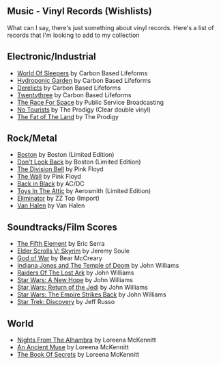 ## Music - Vinyl Records (Wishlists)

What can I say, there's just something about vinyl records. Here's a list of records that I'm looking to add to my collection

## Electronic/Industrial

- [World Of Sleepers](https://amzn.to/2QCFQyq) by Carbon Based Lifeforms
- [Hydroponic Garden](https://amzn.to/2rlDUMx) by Carbon Based Lifeforms
- [Derelicts](https://amzn.to/2EgX6U6) by Carbon Based Lifeforms
- [Twentythree](https://amzn.to/2zK4yDx) by Carbon Based Lifeforms
- [The Race For Space](https://amzn.to/2SuxINK) by Public Service Broadcasting
- [No Tourists](https://theprodigy.tmstor.es/cart/product.php?id=38742&cur=USD) by The Prodigy (Clear double vinyl)
- [The Fat of The Land](https://theprodigy.tmstor.es/cart/product.php?id=24208&cur=USD) by The Prodigy

## Rock/Metal

- [Boston](https://amzn.to/2SzIdQ1) by Boston (Limited Edition)
- [Don't Look Back](https://amzn.to/2SqQOEk) by Boston (Limited Edition)
- [The Division Bell](https://amzn.to/2zJzVxU) by Pink Floyd
- [The Wall](https://amzn.to/2QBhjtC) by Pink Floyd
- [Back in Black](https://amzn.to/2UkY0Uw) by AC/DC
- [Toys In The Attic](https://amzn.to/2PnaC9Y) by Aerosmith (Limited Edition)
- [Eliminator](https://amzn.to/2UjTxBr) by ZZ Top (Import)
- [Van Halen](https://amzn.to/2L09YhP) by Van Halen

## Soundtracks/Film Scores

- [The Fifth Element](https://amzn.to/2QBQjdj) by Eric Serra
- [Elder Scrolls V: Skyrim](https://amzn.to/2SrMV22) by Jeremy Soule
- [God of War](https://amzn.to/2PoQBjg) by Bear McCreary
- [Indiana Jones and The Temple of Doom](https://amzn.to/2KWCgKa) by John Williams
- [Raiders Of The Lost Ark](https://amzn.to/2Qyda9V) by John Williams
- [Star Wars: A New Hope](https://amzn.to/2QfWaWv) by John Williams
- [Star Wars: Return of the Jedi](https://amzn.to/2Ppwwtj) by John Williams
- [Star Wars: The Empire Strikes Back](https://amzn.to/2EfMViF) by John Williams
- [Star Trek: Discovery](https://amzn.to/2L1ksh5) by Jeff Russo 

## World

- [Nights From The Alhambra](https://amzn.to/2QAUJRN) by Loreena McKennitt
- [An Ancient Muse](https://amzn.to/2PlGgob) by Loreena McKennitt
- [The Book Of Secrets](https://amzn.to/2UmPsMH) by Loreena McKennitt

